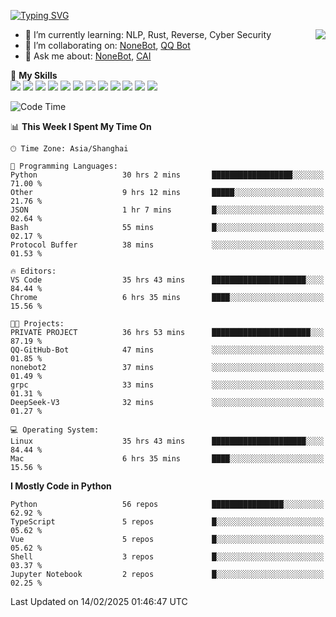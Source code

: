 [![Typing SVG](https://readme-typing-svg.herokuapp.com?size=25&duration=2500&color=8C43EA&vCenter=true&width=200&height=40&lines=Hi+there+%F0%9F%91%8B%F0%9F%8F%BB;I'm+yanyongyu)](https://git.io/typing-svg)

<a href="#">
  <img align="right" src="https://github-readme-stats.vercel.app/api?username=yanyongyu&count_private=true&show_icons=true&bg_color=15,f2f7fd,E0EAFC" />
</a>

- 🌱 I’m currently learning: NLP, Rust, Reverse, Cyber Security
- 👯 I’m collaborating on: [NoneBot](https://github.com/nonebot), [QQ Bot](https://github.com/Mrs4s/go-cqhttp)
- 💬 Ask me about: [NoneBot](https://github.com/nonebot), [CAI](https://github.com/cscs181/CAI)

🌟 **My Skills**  
![](https://img.shields.io/badge/-Python-3e74a2?style=flat-square&logo=Python&logoColor=fff)
![](https://img.shields.io/badge/-TypeScript-3178C6?style=flat-square&logo=TypeScript&logoColor=fff)
![](https://img.shields.io/badge/-Vue-4fc08d?style=flat-square&logo=Vue.js&logoColor=fff)
![](https://img.shields.io/badge/-React-2d98ce?style=flat-square&logo=React&logoColor=fff)
![](https://img.shields.io/badge/-FastAPI-009688?style=flat-square&logo=FastAPI&logoColor=fff)
![](https://img.shields.io/badge/-Linux-000000?style=flat-square&logo=Linux&logoColor=fff)
![](https://img.shields.io/badge/-Docker-2496ED?style=flat-square&logo=Docker&logoColor=fff)
![](https://img.shields.io/badge/-Kubernetes-326CE5?style=flat-square&logo=Kubernetes&logoColor=fff)
![](https://img.shields.io/badge/-GitHub%20Actions-2088FF?style=flat-square&logo=GitHubActions&logoColor=fff)
![](https://img.shields.io/badge/-PostgreSQL-4169E1?style=flat-square&logo=PostgreSQL&logoColor=fff)
![](https://img.shields.io/badge/-Redis-DC382D?style=flat-square&logo=Redis&logoColor=fff)
![](https://img.shields.io/badge/-MongoDB-47A248?style=flat-square&logo=MongoDB&logoColor=fff)

<!--START_SECTION:waka-->
![Code Time](http://img.shields.io/badge/Code%20Time-7%2C215%20hrs%201%20min-blue)

📊 **This Week I Spent My Time On** 

```text
🕑︎ Time Zone: Asia/Shanghai

💬 Programming Languages: 
Python                   30 hrs 2 mins       ██████████████████░░░░░░░   71.00 % 
Other                    9 hrs 12 mins       █████░░░░░░░░░░░░░░░░░░░░   21.76 % 
JSON                     1 hr 7 mins         █░░░░░░░░░░░░░░░░░░░░░░░░   02.64 % 
Bash                     55 mins             █░░░░░░░░░░░░░░░░░░░░░░░░   02.17 % 
Protocol Buffer          38 mins             ░░░░░░░░░░░░░░░░░░░░░░░░░   01.53 % 

🔥 Editors: 
VS Code                  35 hrs 43 mins      █████████████████████░░░░   84.44 % 
Chrome                   6 hrs 35 mins       ████░░░░░░░░░░░░░░░░░░░░░   15.56 % 

🐱‍💻 Projects: 
PRIVATE PROJECT          36 hrs 53 mins      ██████████████████████░░░   87.19 % 
QQ-GitHub-Bot            47 mins             ░░░░░░░░░░░░░░░░░░░░░░░░░   01.85 % 
nonebot2                 37 mins             ░░░░░░░░░░░░░░░░░░░░░░░░░   01.49 % 
grpc                     33 mins             ░░░░░░░░░░░░░░░░░░░░░░░░░   01.31 % 
DeepSeek-V3              32 mins             ░░░░░░░░░░░░░░░░░░░░░░░░░   01.27 % 

💻 Operating System: 
Linux                    35 hrs 43 mins      █████████████████████░░░░   84.44 % 
Mac                      6 hrs 35 mins       ████░░░░░░░░░░░░░░░░░░░░░   15.56 % 
```

**I Mostly Code in Python** 

```text
Python                   56 repos            ████████████████░░░░░░░░░   62.92 % 
TypeScript               5 repos             █░░░░░░░░░░░░░░░░░░░░░░░░   05.62 % 
Vue                      5 repos             █░░░░░░░░░░░░░░░░░░░░░░░░   05.62 % 
Shell                    3 repos             █░░░░░░░░░░░░░░░░░░░░░░░░   03.37 % 
Jupyter Notebook         2 repos             █░░░░░░░░░░░░░░░░░░░░░░░░   02.25 % 
```




 Last Updated on 14/02/2025 01:46:47 UTC
<!--END_SECTION:waka-->
